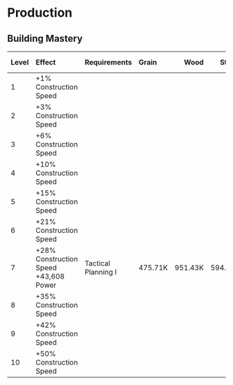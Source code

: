 <!-- TITLE: Research -->

# Production
## Building Mastery

Level | Effect | Requirements | Grain | Wood | Stone | Iron | Gold Dragons
:--- | :--- | :--- | :--- | ---: | ---: | ---: | ---:
1 | +1% Construction Speed |
2 | +3% Construction Speed |
3 | +6% Construction Speed |
4 | +10% Construction Speed |
5 | +15% Construction Speed |
6 | +21% Construction Speed |
7 | +28% Construction Speed<br>+43,608 Power | Tactical Planning I | 475.71K | 951.43K | 594.64K | 356.79K | 1.32M
8 | +35% Construction Speed |
9 | +42% Construction Speed |
10 | +50% Construction Speed |